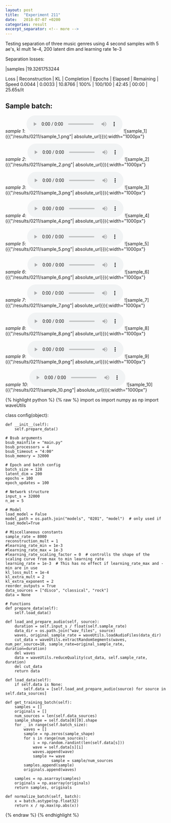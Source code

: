 ```yaml
---
layout: post
title:  "Experiment 211"
date:   2018-07-07 +0200
categories: result
excerpt_separator: <!-- more -->
---
```

Testing separation of three music genres using 4 second samples with 5 ae's, kl mult 1e-4, 200 latent dim and learning rate 1e-3

Separation losses:

|samples
|19.3261753244

Loss | Reconstruction | KL | Completion | Epochs | Elapsed | Remaining | Speed
0.0044 | 0.0033 | 10.8766 | 100% | 100/100 | 42:45 | 00:00 | 25.65s/it<!-- more -->

## **Sample batch**:
_sample 1_:
<audio src="/ResultsOverview/results/0211/sample_1.wav" controls preload></audio>
![sample_1]({{"/results/0211/sample_1.png"| absolute_url}}){:width="1000px"}

_sample 2_:
<audio src="/ResultsOverview/results/0211/sample_2.wav" controls preload></audio>
![sample_2]({{"/results/0211/sample_2.png"| absolute_url}}){:width="1000px"}

_sample 3_:
<audio src="/ResultsOverview/results/0211/sample_3.wav" controls preload></audio>
![sample_3]({{"/results/0211/sample_3.png"| absolute_url}}){:width="1000px"}

_sample 4_:
<audio src="/ResultsOverview/results/0211/sample_4.wav" controls preload></audio>
![sample_4]({{"/results/0211/sample_4.png"| absolute_url}}){:width="1000px"}

_sample 5_:
<audio src="/ResultsOverview/results/0211/sample_5.wav" controls preload></audio>
![sample_5]({{"/results/0211/sample_5.png"| absolute_url}}){:width="1000px"}

_sample 6_:
<audio src="/ResultsOverview/results/0211/sample_6.wav" controls preload></audio>
![sample_6]({{"/results/0211/sample_6.png"| absolute_url}}){:width="1000px"}

_sample 7_:
<audio src="/ResultsOverview/results/0211/sample_7.wav" controls preload></audio>
![sample_7]({{"/results/0211/sample_7.png"| absolute_url}}){:width="1000px"}

_sample 8_:
<audio src="/ResultsOverview/results/0211/sample_8.wav" controls preload></audio>
![sample_8]({{"/results/0211/sample_8.png"| absolute_url}}){:width="1000px"}

_sample 9_:
<audio src="/ResultsOverview/results/0211/sample_9.wav" controls preload></audio>
![sample_9]({{"/results/0211/sample_9.png"| absolute_url}}){:width="1000px"}

_sample 10_:
<audio src="/ResultsOverview/results/0211/sample_10.wav" controls preload></audio>
![sample_10]({{"/results/0211/sample_10.png"| absolute_url}}){:width="1000px"}


{% highlight python %}
{% raw %}
import os
import numpy as np
import waveUtils


class config(object):

	def __init__(self):
		self.prepare_data()

	# Bsub arguments
	bsub_mainfile = "main.py"
	bsub_processors = 4
	bsub_timeout = "4:00"
	bsub_memory = 32000

	# Epoch and batch config
	batch_size = 128
	latent_dim = 200
	epochs = 100
	epoch_updates = 100

	# Network structure
	input_s = 32000
	n_ae = 5

	# Model
	load_model = False
	model_path = os.path.join("models", "0201", "model")  # only used if load_model=True

	# Miscellaneous constants
	sample_rate = 8000
	reconstruction_mult = 1
	#learning_rate_min = 1e-3
	#learning_rate_max = 1e-3
	#learning_rate_scaling_factor = 0  # controlls the shape of the scaling curve from max to min learning rate
	learning_rate = 1e-3  # This has no effect if learning_rate_max and -min are in use
	kl_loss_mult = 1e-4
	kl_extra_mult = 2
	kl_extra_exponent = 2
	reorder_outputs = True
	data_sources = ["disco", "classical", "rock"]
	data = None

	# Functions
	def prepare_data(self):
		self.load_data()

	def load_and_prepare_audio(self, source):
		duration = self.input_s / float(self.sample_rate)
		data_dir = os.path.join("wav_files", source)
		waves, original_sample_rate = waveUtils.loadAudioFiles(data_dir)
		cut_data = waveUtils.extractRandomSegments(waves, num_per_source=10, sample_rate=original_sample_rate, duration=duration)
		del waves
		data = waveUtils.reduceQuality(cut_data, self.sample_rate, duration)
		del cut_data
		return data

	def load_data(self):
		if self.data is None:
			self.data = [self.load_and_prepare_audio(source) for source in self.data_sources]

	def get_training_batch(self):
		samples = []
		originals = []
		num_sources = len(self.data_sources)
		sample_shape = self.data[0][0].shape
		for _ in range(self.batch_size):
			waves = []
			sample = np.zeros(sample_shape)
			for s in range(num_sources):
				i = np.random.randint(len(self.data[s]))
				wave = self.data[s][i]
				waves.append(wave)
				sample += wave
                        sample = sample/num_sources
			samples.append(sample)
			originals.append(waves)

		samples = np.asarray(samples)
		originals = np.asarray(originals)
		return samples, originals

	def normalize_batch(self, batch):
		x = batch.astype(np.float32)
		return x / np.max(np.abs(x))


{% endraw %}
{% endhighlight %}
